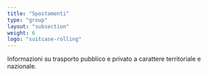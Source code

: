```yaml
---
title: "Spostamenti"
type: "group"
layout: "subsection"
weight: 6
logo: "suitcase-rolling"
---
```


Informazioni su trasporto pubblico e privato a carattere territoriale e nazionale.
